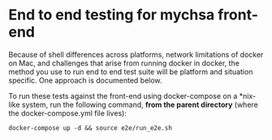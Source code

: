 # End to end testing for mychsa front-end

Because of shell differences across platforms, network limitations of docker 
on Mac, and challenges that arise from running docker in docker, the method you use to run end to end test suite will be platform and situation specific. One approach is documented below.

To run these tests against the front-end using docker-compose on a *nix-like system,
run the following command, **from the parent directory** (where the docker-compose.yml file lives):

    docker-compose up -d && source e2e/run_e2e.sh

